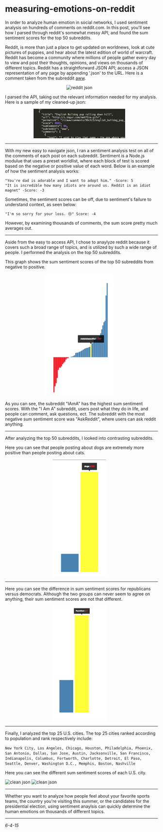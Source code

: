 measuring-emotions-on-reddit
===

In order to analyze human emotion in social networks, I used sentiment analysis on hundreds of comments on reddit.com. In this post, you'll see how I parsed through reddit's somewhat messy API, and found the sum sentiment scores for the top 50 subreddits. 

Reddit, is more than just a place to get updated on worldnews, look at cute pictures of puppies, and hear about the latest edition of world of warcraft. Reddit has become a community where millions of people gather every day to view and post their thoughts, opinions, and views on thousands of different topics. Reddit has a straightforward JSON API; access a JSON representation of any page by appending '.json' to the URL. Here is a comment taken from the subreddit [aww](http://www.reddit.com/r/aww/comments/3a1cba/this_is_ollie_hes_ready_for_business.json). 

<div align="center">
        <img width="50%" src="img/messy.jpg" alt="reddit json" title="reddit json"</img>
        <img height="2" width="10px">
</div>


I parsed the API, taking out the relevant information needed for my analysis. Here is a sample of my cleaned-up json:

<div align="center">
        <img width="60%" src="img/cleanjson.png" alt="clean json" title="clean json"</img>
        <img height="2" width="10px">
</div>

- - -

With my new easy to navigate json, I ran a sentiment analysis test on all of the comments of each post on each subreddit. Sentiment is a Node.js modulue that uses a preset worldlist, where each block of test is scored based on the negative or positive value of each word. Below is an example of how the sentiment analysis works:

```
"You're dad is adorable and I want to adopt him." -Score: 5
"It is incredible how many idiots are around us. Reddit is an idiot magnet" -Score: -3
```
Sometimes, the sentiment scores can be off, due to sentiment's failure to understand context, as seen below:

```
"I'm so sorry for your loss. 😢" Score: -4
```

However, by examining thousands of comments, the sum score pretty much averages out. 

- - -

Aside from the easy to access API, I chose to anaylyze reddit because it covers such a broad range of topics, and is utilized by such a wide range of people. I performed the analysis on the top 50 subreddits. 

This graph shows the sum sentiment scores of the top 50 subreddits from negative to positive. 

<div align="center">
        <img width="45%" src="img/subscores.png" alt="subscores" title="subscores"</img>
        <img height="2" width="10px">
</div>

As you can see, the subreddit "IAmA" has the highest sum sentiment scores. With the "I Am A" subreddit, users post what they do in life, and people can comment, ask questions, ect. The subreddit with the most negative sum sentiment score was "AskReddit", where users can ask reddit anything. 

- - -
After analyzing the top 50 subreddits, I looked into contrasting subreddits.

Here you can see that people posting about dogs are extremely more positive than people posting about cats.

<div align="center">
        <img width="35%" src="img/catdog.png" alt="reddit json" title="reddit json"</img>
        <img height="2" width="10px">
</div>

- - -

Here you can see the difference in sum sentiment scores for republicans versus democrats. Although the two groups can never seem to agree on anything, their sum sentiment scores are not that different. 

<div align="center">
        <img width="35%" src="img/politics.png" alt="reddit json" title="reddit json"</img>
        <img height="2" width="10px">
</div>

- - -

Finally, I analyzed the top 25 U.S. cities. The top 25 cities ranked according to population and rank respectively include: 

```New York City, Los Angeles, Chicago, Houston, Philadelphia, Phoenix, San Antonio, Dallas, San Jose, Austin, Jacksonville, San Francisco, Indianapolis, Columbus, Fortworth, Charlotte, Detroit, El Paso, Seattle, Denver, Washington D.C., Memphis, Boston, Nashville ```

Here you can see the different sum sentiment scores of each U.S. city. 

<div align="left">
        <img width="45%" src="img/cities.png" alt="clean json" title="clean json"</img>
        <img width="45%" src="img/negativedc.jpg" alt="clean json" title="clean json"</img>
        <img height="2" width="10px">
</div>


</div>

- - -

 Whether you want to analyze how people feel about your favorite sports teams, the country you're visiting this summer, or the candidates for the presidential election, using sentiment anaylsis can quickly determine the human emotions on thousands of different topics. 

- - -
*6-4-15*
